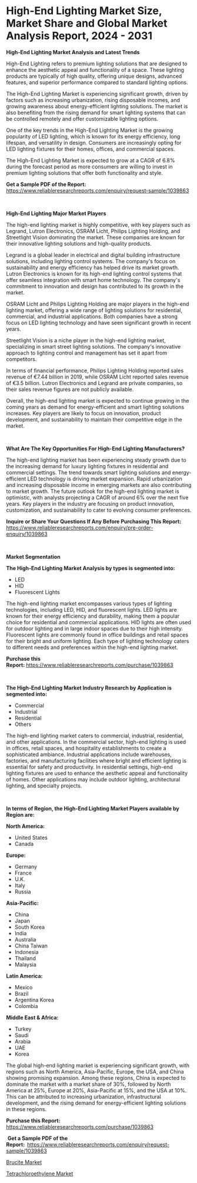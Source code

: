 <p><h1>High-End Lighting Market Size, Market Share and Global Market Analysis Report, 2024 - 2031</h1></p><p><strong>High-End Lighting Market Analysis and Latest Trends</strong></p>
<p><p>High-End Lighting refers to premium lighting solutions that are designed to enhance the aesthetic appeal and functionality of a space. These lighting products are typically of high quality, offering unique designs, advanced features, and superior performance compared to standard lighting options.</p><p>The High-End Lighting Market is experiencing significant growth, driven by factors such as increasing urbanization, rising disposable incomes, and growing awareness about energy-efficient lighting solutions. The market is also benefiting from the rising demand for smart lighting systems that can be controlled remotely and offer customizable lighting options.</p><p>One of the key trends in the High-End Lighting Market is the growing popularity of LED lighting, which is known for its energy efficiency, long lifespan, and versatility in design. Consumers are increasingly opting for LED lighting fixtures for their homes, offices, and commercial spaces.</p><p>The High-End Lighting Market is expected to grow at a CAGR of 6.8% during the forecast period as more consumers are willing to invest in premium lighting solutions that offer both functionality and style.</p></p>
<p><strong>Get a Sample PDF of the Report:&nbsp;</strong> <a href="https://www.reliableresearchreports.com/enquiry/request-sample/1039863">https://www.reliableresearchreports.com/enquiry/request-sample/1039863</a></p>
<p>&nbsp;</p>
<p><strong>High-End Lighting Major Market Players</strong></p>
<p><p>The high-end lighting market is highly competitive, with key players such as Legrand, Lutron Electronics, OSRAM Licht, Philips Lighting Holding, and Streetlight Vision dominating the market. These companies are known for their innovative lighting solutions and high-quality products.</p><p>Legrand is a global leader in electrical and digital building infrastructure solutions, including lighting control systems. The company's focus on sustainability and energy efficiency has helped drive its market growth. Lutron Electronics is known for its high-end lighting control systems that offer seamless integration with smart home technology. The company's commitment to innovation and design has contributed to its growth in the market.</p><p>OSRAM Licht and Philips Lighting Holding are major players in the high-end lighting market, offering a wide range of lighting solutions for residential, commercial, and industrial applications. Both companies have a strong focus on LED lighting technology and have seen significant growth in recent years.</p><p>Streetlight Vision is a niche player in the high-end lighting market, specializing in smart street lighting solutions. The company's innovative approach to lighting control and management has set it apart from competitors.</p><p>In terms of financial performance, Philips Lighting Holding reported sales revenue of €7.44 billion in 2019, while OSRAM Licht reported sales revenue of €3.5 billion. Lutron Electronics and Legrand are private companies, so their sales revenue figures are not publicly available.</p><p>Overall, the high-end lighting market is expected to continue growing in the coming years as demand for energy-efficient and smart lighting solutions increases. Key players are likely to focus on innovation, product development, and sustainability to maintain their competitive edge in the market.</p></p>
<p>&nbsp;</p>
<p><strong>What Are The Key Opportunities For High-End Lighting Manufacturers?</strong></p>
<p><p>The high-end lighting market has been experiencing steady growth due to the increasing demand for luxury lighting fixtures in residential and commercial settings. The trend towards smart lighting solutions and energy-efficient LED technology is driving market expansion. Rapid urbanization and increasing disposable income in emerging markets are also contributing to market growth. The future outlook for the high-end lighting market is optimistic, with analysts projecting a CAGR of around 6% over the next five years. Key players in the industry are focusing on product innovation, customization, and sustainability to cater to evolving consumer preferences.</p></p>
<p><strong>Inquire or Share Your Questions If Any Before Purchasing This Report:</strong> <a href="https://www.reliableresearchreports.com/enquiry/pre-order-enquiry/1039863">https://www.reliableresearchreports.com/enquiry/pre-order-enquiry/1039863</a></p>
<p>&nbsp;</p>
<p><strong>Market Segmentation</strong></p>
<p><strong>The High-End Lighting Market Analysis by types is segmented into:</strong></p>
<p><ul><li>LED</li><li>HID</li><li>Fluorescent Lights</li></ul></p>
<p><p>The high-end lighting market encompasses various types of lighting technologies, including LED, HID, and fluorescent lights. LED lights are known for their energy efficiency and durability, making them a popular choice for residential and commercial applications. HID lights are often used for outdoor lighting and in large indoor spaces due to their high intensity. Fluorescent lights are commonly found in office buildings and retail spaces for their bright and uniform lighting. Each type of lighting technology caters to different needs and preferences within the high-end lighting market.</p></p>
<p><strong>Purchase this Report:&nbsp;</strong><a href="https://www.reliableresearchreports.com/purchase/1039863">https://www.reliableresearchreports.com/purchase/1039863</a></p>
<p>&nbsp;</p>
<p><strong>The High-End Lighting Market Industry Research by Application is segmented into:</strong></p>
<p><ul><li>Commercial</li><li>Industrial</li><li>Residential</li><li>Others</li></ul></p>
<p><p>The high-end lighting market caters to commercial, industrial, residential, and other applications. In the commercial sector, high-end lighting is used in offices, retail spaces, and hospitality establishments to create a sophisticated ambiance. Industrial applications include warehouses, factories, and manufacturing facilities where bright and efficient lighting is essential for safety and productivity. In residential settings, high-end lighting fixtures are used to enhance the aesthetic appeal and functionality of homes. Other applications may include outdoor lighting, architectural lighting, and specialty projects.</p></p>
<p>&nbsp;</p>
<p><strong>In terms of Region, the High-End Lighting Market Players available by Region are:</strong></p>
<p>
    <p> <strong> North America: </strong>
        <ul>
            <li>United States</li>
            <li>Canada</li>
        </ul>
        </p> 
    <p> <strong> Europe: </strong>
        <ul>
            <li>Germany</li>
            <li>France</li>
            <li>U.K.</li>
            <li>Italy</li>
            <li>Russia</li>
        </ul>
        </p> 
    <p> <strong> Asia-Pacific: </strong>
        <ul>
            <li>China</li>
            <li>Japan</li>
            <li>South Korea</li>
            <li>India</li>
            <li>Australia</li>
            <li>China Taiwan</li>
            <li>Indonesia</li>
            <li>Thailand</li>
            <li>Malaysia</li>
        </ul>
        </p> 
    <p> <strong> Latin America: </strong>
        <ul>
            <li>Mexico</li>
            <li>Brazil</li>
            <li>Argentina Korea</li>
            <li>Colombia</li>
        </ul>
        </p> 
    <p> <strong> Middle East & Africa: </strong>
        <ul>
            <li>Turkey</li>
            <li>Saudi</li>
            <li>Arabia</li>
            <li>UAE</li>
            <li>Korea</li>
        </ul>
    </p>
    </p>
<p><p>The global high-end lighting market is experiencing significant growth, with regions such as North America, Asia-Pacific, Europe, the USA, and China showing promising expansion. Among these regions, China is expected to dominate the market with a market share of 30%, followed by North America at 25%, Europe at 20%, Asia-Pacific at 15%, and the USA at 10%. This can be attributed to increasing urbanization, infrastructural development, and the rising demand for energy-efficient lighting solutions in these regions.</p></p>
<p><strong>Purchase this Report: </strong><a href="https://www.reliableresearchreports.com/purchase/1039863">https://www.reliableresearchreports.com/purchase/1039863</a></p>
<p>&nbsp;<strong>Get a Sample PDF of the Report:&nbsp;&nbsp;</strong><a href="https://www.reliableresearchreports.com/enquiry/request-sample/1039863">https://www.reliableresearchreports.com/enquiry/request-sample/1039863</a></p>
<p><strong></strong></p>
<p><p><a href="https://military-diascia-e68.notion.site/Brucite-Market-Size-Market-Share-and-Global-Market-Analysis-Report-2024-2031-5e6218822d2e41a799dfd0f32fde6105">Brucite Market</a></p><p><a href="https://sudsy-motorcycle-bbc.notion.site/Tetrachloroethylene-Market-Research-Report-Forecasted-for-Period-from-2024-2031-by-Market-Type-M-ac0da972e7ea4ebeaa2ef9b563596c2e">Tetrachloroethylene Market</a></p></p>